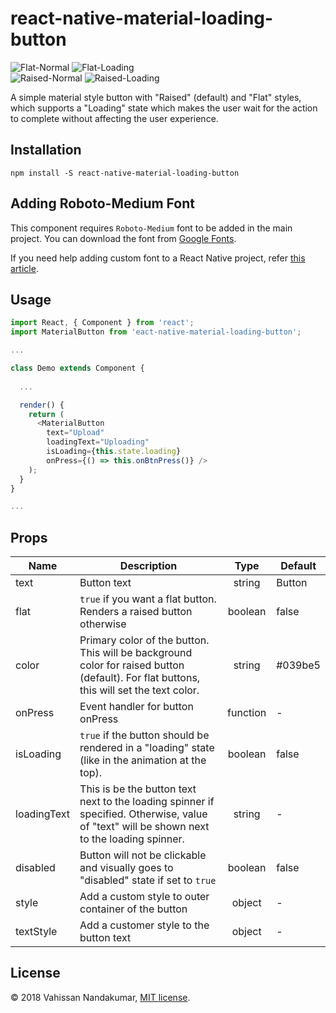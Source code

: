 # react-native-material-loading-button
![Flat-Normal](https://github.com/vahissan/react-native-material-loading-button/raw/readme/images/flat_normal.gif)
![Flat-Loading](https://github.com/vahissan/react-native-material-loading-button/raw/readme/images/flat_loading.gif)
<br>
![Raised-Normal](https://github.com/vahissan/react-native-material-loading-button/raw/readme/images/raised_normal.gif)
![Raised-Loading](https://github.com/vahissan/react-native-material-loading-button/raw/readme/images/raised_loading.gif)

A simple material style button with "Raised" (default) and "Flat" styles, which supports a "Loading" state which makes the user wait for the action to complete without affecting the user experience.

## Installation

`npm install -S react-native-material-loading-button`

## Adding Roboto-Medium Font

This component requires `Roboto-Medium` font to be added in the main project. You can download the font from [Google Fonts](https://fonts.google.com/specimen/Roboto).

If you need help adding custom font to a React Native project, refer [this article](https://medium.com/@danielskripnik/how-to-add-and-remove-custom-fonts-in-react-native-b2830084b0e4).

## Usage

```javascript
import React, { Component } from 'react';
import MaterialButton from 'eact-native-material-loading-button';

...

class Demo extends Component {
  
  ...

  render() {
    return (
      <MaterialButton
        text="Upload"
        loadingText="Uploading"
        isLoading={this.state.loading} 
        onPress={() => this.onBtnPress()} />
    );
  }
}

...
```

## Props

| Name | Description | Type | Default |
| ---- |------------ | :---:| ------- |
| text | Button text | string | Button |
| flat | `true` if you want a flat button. Renders a raised button otherwise | boolean | false |
| color | Primary color of the button. This will be background color for raised button (default). For flat buttons, this will set the text color. | string | #039be5 |
| onPress | Event handler for button onPress | function | - |
| isLoading | `true` if the button should be rendered in a "loading" state (like in the animation at the top). | boolean | false |
| loadingText | This is be the button text next to the loading spinner if specified. Otherwise, value of "text" will be shown next to the loading spinner. | string | - |
| disabled | Button will not be clickable and visually goes to "disabled" state if set to `true` | boolean | false |
| style | Add a custom style to outer container of the button | object | - |
| textStyle | Add a customer style to the button text | object | - |

## License

&copy; 2018 Vahissan Nandakumar, [MIT license](LICENSE.md).